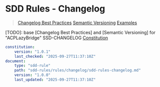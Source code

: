 # SDD Rules - Changelog

> [Changelog Best Practices](sdd-rules/rules/changelog/keep-a-changelog-index.html.haml)
> [Semantic Versioning](sdd-rules/rules/changelog/semantic-versioning-2.0.0.md)
> [Examples](sdd-rules/rules/changelog/examples.md)

[TODO]: base [Changelog Best Practices] and [Semantic Versioning] for
        "ACPLazyBridge" SSD-CHANGELOG [Constitution](.specify/memory/constitution.md)

```yaml
constitution:
    version: "1.0.1"
    last_checked: "2025-09-27T11:37:10Z"
document:
    type: "sdd-rule"
    path: "sdd-rules/rules/changelog/sdd-rules-changelog.md"
    version: "1.0.0"
    last_updated: "2025-09-27T11:37:10Z"
```
